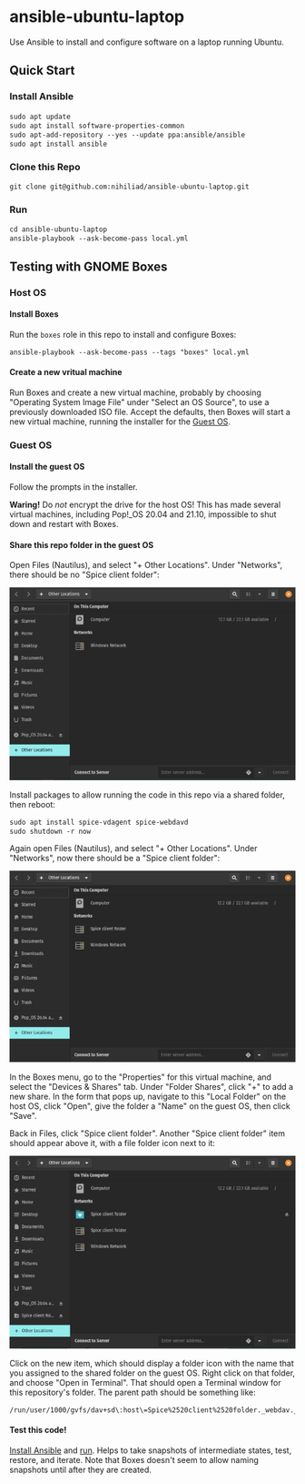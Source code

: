 # ansible-ubuntu-laptop

Use Ansible to install and configure software on a laptop running Ubuntu.

## Quick Start

### Install Ansible

```
sudo apt update
sudo apt install software-properties-common
sudo apt-add-repository --yes --update ppa:ansible/ansible
sudo apt install ansible
```

### Clone this Repo

```
git clone git@github.com:nihiliad/ansible-ubuntu-laptop.git
```

### Run

```
cd ansible-ubuntu-laptop
ansible-playbook --ask-become-pass local.yml
```

## Testing with GNOME Boxes

### Host OS


#### Install Boxes

Run the `boxes` role in this repo to install and configure Boxes:

```
ansible-playbook --ask-become-pass --tags "boxes" local.yml
```

#### Create a new vritual machine

Run Boxes and create a new virtual machine, probably by choosing "Operating System Image
File" under "Select an OS Source", to use a previously downloaded ISO file. Accept the
defaults, then Boxes will start a new virtual machine, running the installer for the
[Guest OS](#guest-os).

### Guest OS

#### Install the guest OS

Follow the prompts in the installer.

**Waring!** Do _not_ encrypt the drive for the host OS! This has made several virtual
machines, including Pop!_OS 20.04 and 21.10, impossible to shut down and restart with Boxes.

#### Share this repo folder in the guest OS

Open Files (Nautilus), and select "+ Other Locations". Under "Networks", there should be
no "Spice client folder":

![Files (Nautilus) before folder sharing](files-before-spice.png) 

Install packages to allow running the code in this repo via a shared folder, then reboot:

```
sudo apt install spice-vdagent spice-webdavd
sudo shutdown -r now
```

Again open Files (Nautilus), and select "+ Other Locations". Under "Networks", now there
should be a "Spice client folder":

![Files (Nautilus) after installing SPICE tools](files-after-spice.png) 

In the Boxes menu, go to the "Properties" for this virtual machine, and select the
"Devices & Shares" tab. Under "Folder Shares", click "+" to add a new share. In the form
that pops up, navigate to this "Local Folder" on the host OS, click "Open", give the
folder a "Name" on the guest OS, then click "Save". 

Back in Files, click "Spice client folder". Another "Spice client folder" item should
appear above it, with a file folder icon next to it:

![Files (Nautilus) after sharing](files-after-share.png) 

Click on the new item, which should display a folder icon with the name that you assigned
to the shared folder on the guest OS. Right click on that folder, and choose "Open in
Terminal". That should open a Terminal window for this repository's folder. The parent path
should be something like:

```
/run/user/1000/gvfs/dav+sd\:host\=Spice%2520client%2520folder._webdav._tcp.local/
```

#### Test this code!

[Install Ansible](#install-ansible) and [run](#run). Helps to take snapshots of intermediate
states, test, restore, and iterate. Note that Boxes doesn't seem to allow naming snapshots
until after they are created.
